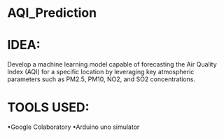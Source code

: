 # AQI_Prediction
# IDEA: 
Develop a machine learning model capable of forecasting the Air Quality Index (AQI) for a specific location by leveraging key atmospheric parameters such as PM2.5, PM10, NO2, and SO2 concentrations.
# TOOLS USED:
•Google Colaboratory •Arduino uno simulator
